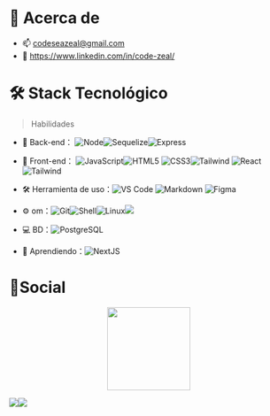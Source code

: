 # 🚀 Acerca de

- 📫 codeseazeal@gmail.com
- :page_with_curl: https://www.linkedin.com/in/code-zeal/

# 🛠 Stack Tecnológico

> Habilidades

- 🔭 Back-end： ![Node](https://shields.io/badge/NodeJs-black?logo=nodedotjs)![Sequelize](https://shields.io/badge/Sequelize-black?logo=sequelize)![Express](https://shields.io/badge/ExpressJS-black?logo=express)

- 👯 Front-end： ![JavaScript](https://img.shields.io/badge/-JavaScript-black?style=flat-circle&logo=javascript)![HTML5](https://img.shields.io/badge/-HTML5-black?style=flat-circle&logo=html5) ![CSS3](https://img.shields.io/badge/-CSS3-black?style=flat-circle&logo=css3)![Tailwind](https://img.shields.io/badge/-tailwindcss-black?style=flat-circle&logo=tailwindcss) ![React](https://img.shields.io/badge/-react-black?style=flat-circle&logo=react)![Tailwind](https://img.shields.io/badge/-redux-black?style=flat-circle&logo=redux)

- :hammer_and_wrench: Herramienta de uso：![VS Code](https://img.shields.io/badge/-visualstudiocode-black?style=flat-circle&logo=visualstudiocode) ![Markdown](https://img.shields.io/badge/-Markdown-black?style=flat-circle&logo=markdown) ![Figma](https://img.shields.io/badge/-figma-black?style=flat-circle&logo=figma)

- ⚙️ om：![Git](https://img.shields.io/badge/-Git-yellow?style=flat-circle&logo=git)![Shell](https://img.shields.io/badge/-Shell-red?style=flat-circle&logo=shell)![Linux](https://img.shields.io/badge/-Linux-gray?style=flat-circle&logo=Linux)![](https://img.shields.io/badge/-GitHub-black?style=flat-circle&logo=GitHub)

- 💻 BD：![PostgreSQL](https://shields.io/badge/PostgreSQL-black?logo=postgresql)

- 🌱 Aprendiendo：![NextJS](https://img.shields.io/badge/-nextdotjs-black?style=flat-circle&logo=nextdotjs)



# 🌱Social

<div align="center">
    <img height="150px" src="https://github-profile-trophy.vercel.app/?username=Code-Zeal&&title=MultiLanguage,Repositories,Commits&column=3&margin-w=30&margin-h=15"/>
</div>

![](https://stats.justsong.cn/api/github?username=Code-Zeal)![](https://stats.justsong.cn/api/zhihu?username=Code-Zeal)
